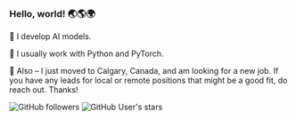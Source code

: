 ### Hello, world! 🌏🌎🌍

🤖 I develop AI models. 

🐍 I usually work with Python and PyTorch.

🍁 Also – I just moved to Calgary, Canada, and am looking for a new job. If you have any leads for local or remote positions that might be a good fit, do reach out. Thanks!

![GitHub followers](https://img.shields.io/github/followers/sgrvinod) ![GitHub User's stars](https://img.shields.io/github/stars/sgrvinod)

